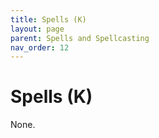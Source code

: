 ```yaml
---
title: Spells (K)
layout: page
parent: Spells and Spellcasting
nav_order: 12
---
```


# Spells (K)

None.
